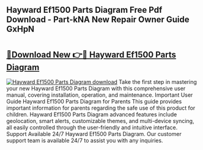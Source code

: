## Hayward Ef1500 Parts Diagram Free Pdf Download - Part-kNA New Repair Owner Guide GxHpN

# <h2><a href="http://dfo6d9k.blite.top/?on=Hayward+Ef1500+Parts+Diagram">🔗Download New 👉🔴 Hayward Ef1500 Parts Diagram</a></h2>

[![Hayward Ef1500 Parts Diagram download](https://i.imgur.com/lujVjoI.png)](http://dfo6d9k.blite.top/?on=Hayward+Ef1500+Parts+Diagram)
Take the first step in mastering your new Hayward Ef1500 Parts Diagram with this comprehensive user manual, covering installation, operation, and maintenance. Important User Guide Hayward Ef1500 Parts Diagram for Parents This guide provides important information for parents regarding the safe use of this product for children. Hayward Ef1500 Parts Diagram advanced features include geolocation, smart alerts, customizable themes, and multi-device syncing, all easily controlled through the user-friendly and intuitive interface. Support Available 24/7 Hayward Ef1500 Parts Diagram. Our customer support team is available 24/7 to assist you with any inquiries.
